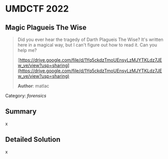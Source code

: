# UMDCTF 2022
## Magic Plagueis The Wise

> Did you ever hear the tragedy of Darth Plagueis The Wise? It's written here in a magical way, but I can't figure out how to read it. Can you help me?
>
> [https://drive.google.com/file/d/1Yq5ckdzTmoUEnsyLzMJYTKLdz7JEw_ve/view?usp=sharing](https://drive.google.com/file/d/1Yq5ckdzTmoUEnsyLzMJYTKLdz7JEw_ve/view?usp=sharing)
>
> **Author**: matlac

Category: *forensics*

## Summary

x

## Detailed Solution

x